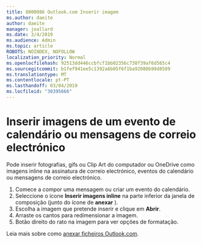 ```yaml
---
title: 8000086 Outlook.com Inserir imagem
ms.author: daeite
author: daeite
manager: joallard
ms.date: 3/4/2019
ms.audience: Admin
ms.topic: article
ROBOTS: NOINDEX, NOFOLLOW
localization_priority: Normal
ms.openlocfilehash: 92513dd446ccbfcf1bb02356c738f39af6d565c4
ms.sourcegitcommit: b1fef941ee5c1392a6b05f6f1ba92080b99d8589
ms.translationtype: MT
ms.contentlocale: pt-PT
ms.lasthandoff: 03/04/2019
ms.locfileid: "30395666"
---
```

# <a name="insert-pictures-in-an-email-message-or-calendar-event"></a>Inserir imagens de um evento de calendário ou mensagens de correio electrónico

Pode inserir fotografias, gifs ou Clip Art do computador ou OneDrive como imagens inline na assinatura de correio electrónico, eventos do calendário ou mensagens de correio electrónico.

1. Comece a compor uma mensagem ou criar um evento do calendário.
2. Seleccione o ícone **Inserir imagens inline** na parte inferior da janela de composição (junto do ícone de **anexar** ).
3. Escolha a imagem que pretende inserir e clique em **Abrir**.
4. Arraste os cantos para redimensionar a imagem.
5. Botão direito do rato na imagem para ver opções de formatação.

Leia mais sobre como [anexar ficheiros Outlook.com](https://support.office.com/article/8d7c1ea7-4e5f-44ce-bb6e-c5fcc92ba9ab).